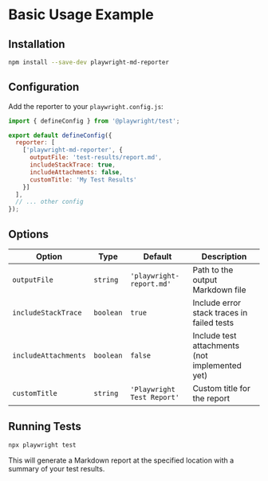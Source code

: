 # Basic Usage Example

## Installation

```bash
npm install --save-dev playwright-md-reporter
```

## Configuration

Add the reporter to your `playwright.config.js`:

```javascript
import { defineConfig } from '@playwright/test';

export default defineConfig({
  reporter: [
    ['playwright-md-reporter', {
      outputFile: 'test-results/report.md',
      includeStackTrace: true,
      includeAttachments: false,
      customTitle: 'My Test Results'
    }]
  ],
  // ... other config
});
```

## Options

| Option | Type | Default | Description |
|--------|------|---------|-------------|
| `outputFile` | `string` | `'playwright-report.md'` | Path to the output Markdown file |
| `includeStackTrace` | `boolean` | `true` | Include error stack traces in failed tests |
| `includeAttachments` | `boolean` | `false` | Include test attachments (not implemented yet) |
| `customTitle` | `string` | `'Playwright Test Report'` | Custom title for the report |

## Running Tests

```bash
npx playwright test
```

This will generate a Markdown report at the specified location with a summary of your test results.